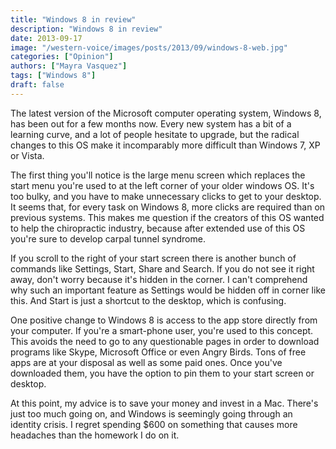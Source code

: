 ```yaml
---
title: "Windows 8 in review"
description: "Windows 8 in review"
date: 2013-09-17
image: "/western-voice/images/posts/2013/09/windows-8-web.jpg"
categories: ["Opinion"]
authors: ["Mayra Vasquez"]
tags: ["Windows 8"]
draft: false
---
```

The latest version of the Microsoft computer operating system, Windows 8, has been out for a few months now. Every new system has a bit of a learning curve, and a lot of people hesitate to upgrade, but the radical changes to this OS make it incomparably more difficult than Windows 7, XP or Vista.

The first thing you'll notice is the large menu screen which replaces the start menu you're used to at the left corner of your older windows OS. It's too bulky, and you have to make unnecessary clicks to get to your desktop. It seems that, for every task on Windows 8, more clicks are required than on previous systems. This makes me question if the creators of this OS wanted to help the chiropractic industry, because after extended use of this OS you're sure to develop carpal tunnel syndrome.

If you scroll to the right of your start screen there is another bunch of commands like Settings, Start, Share and Search. If you do not see it right away, don't worry because it's hidden in the corner. I can't comprehend why such an important feature as Settings would be hidden off in corner like this. And Start is just a shortcut to the desktop, which is confusing.

One positive change to Windows 8 is access to the app store directly from your computer. If you're a smart-phone user, you're used to this concept. This avoids the need to go to any questionable pages in order to download programs like Skype, Microsoft Office or even Angry Birds. Tons of free apps are at your disposal as well as some paid ones. Once you've downloaded them, you have the option to pin them to your start screen or desktop.

At this point, my advice is to save your money and invest in a Mac. There's just too much going on, and Windows is seemingly going through an identity crisis. I regret spending $600 on something that causes more headaches than the homework I do on it.